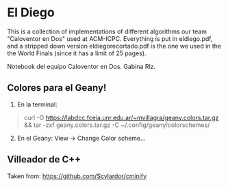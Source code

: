El Diego
=======

This is a collection of implementations of different algorithms our team "Caloventor en Dos" used at ACM-ICPC. Everything is put in eldiego.pdf, and a stripped down version eldiegorecortado.pdf is the one we used in the the World Finals (since it has a limit of 25 pages).

Notebook del equipo Caloventor en Dos. Gabina Rlz.

Colores para el Geany!
------------
1) En la terminal:
> curl -O https://labdcc.fceia.unr.edu.ar/~mvillagra/geany.colors.tar.gz  && tar -zxf geany.colors.tar.gz -C ~/.config/geany/colorschemes/

2) En el Geany:
View -> Change Color scheme...

Villeador de C++
-----------
Taken from:
https://github.com/Scylardor/cminify
